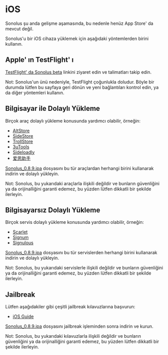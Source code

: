 # iOS

Sonolus şu anda gelişme aşamasında, bu nedenle henüz App Store' da mevcut değil.

Sonolus'u bir iOS cihaza yüklemek için aşağıdaki yöntemlerden birini kullanın.

## Apple' ın TestFlight' ı

[TestFlight' da Sonolus beta](https://testflight.apple.com/join/mdFtAf92) linkini ziyaret edin ve talimatları takip edin.

Not: Sonolus'un ünü nedeniyle, TestFlight çoğunlukla doludur. Böyle bir durumda lütfen bu sayfaya geri dönün ve yeni bağlantıları kontrol edin, ya da diğer yöntemleri kullanın.

## Bilgisayar ile Dolaylı Yükleme

Birçok araç dolaylı yükleme konusunda yardımcı olabilir, örneğin:

-   [AltStore](https://altstore.io)
-   [SideStore](https://sidestore.io)
-   [TrollStore](https://github.com/opa334/TrollStore)
-   [3uTools](http://3u.com)
-   [Sideloadly](https://sideloadly.io)
-   [爱思助手](https://www.i4.cn)

[Sonolus_0.8.9.ipa](https://download.sonolus.com/Sonolus_0.8.9.ipa) dosyasını bu tür araçlardan herhangi birini kullanarak indirin ve dolaylı yükleyin.

Not: Sonolus, bu yukarıdaki araçlarla ilişkili değildir ve bunların güvenliğini ya da orijinalliğini garanti edemez, bu yüzden lütfen dikkatli bir şekilde ilerleyin.

## Bilgisayarsız Dolaylı Yükleme

Birçok servis dolaylı yükleme konusunda yardımcı olabilir, örneğin:

-   [Scarlet](https://usescarlet.com)
-   [Signum](https://signumsign.me)
-   [Signulous](https://www.signulous.com)

[Sonolus_0.8.9.ipa](https://download.sonolus.com/Sonolus_0.8.9.ipa) dosyasını bu tür servislerden herhangi birini kullanarak indirin ve dolaylı yükleyin.

Not: Sonolus, bu yukarıdaki servislerle ilişkili değildir ve bunların güvenliğini ya da orijinalliğini garanti edemez, bu yüzden lütfen dikkatli bir şekilde ilerleyin.

## Jailbreak

Lütfen aşağıdakiler gibi çeşitli jailbreak kılavuzlarına başvurun:

-   [iOS Guide](https://ios.cfw.guide)

[Sonolus_0.8.9.ipa](https://download.sonolus.com/Sonolus_0.8.9.ipa) dosyasını jailbreak işleminden sonra indirin ve kurun.

Not: Sonolus, bu yukarıdaki kılavuzlarla ilişkili değildir ve bunların güvenliğini ya da orijinalliğini garanti edemez, bu yüzden lütfen dikkatli bir şekilde ilerleyin.

